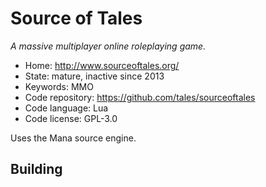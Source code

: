 # Source of Tales

_A massive multiplayer online roleplaying game._

- Home: http://www.sourceoftales.org/
- State: mature, inactive since 2013
- Keywords: MMO
- Code repository: https://github.com/tales/sourceoftales
- Code language: Lua
- Code license: GPL-3.0

Uses the Mana source engine.

## Building

